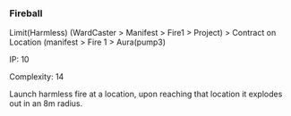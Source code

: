### Fireball

Limit(Harmless) (WardCaster > Manifest > Fire1 > Project) > Contract on Location (manifest > Fire 1 > Aura(pump3) 

IP: 10

Complexity: 14

Launch harmless fire at a location, upon reaching that location it explodes out in an 8m radius. 